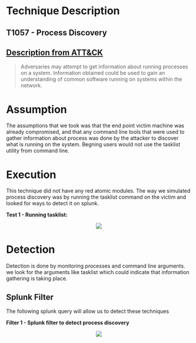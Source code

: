 # Technique Description

## T1057 - Process Discovery
## [Description from ATT&CK](https://attack.mitre.org/techniques/T1057/)
<blockquote>
Adversaries may attempt to get information about running processes on a system. Information obtained could be used to gain an understanding of common software running on systems within the network.
</blockquote>

# Assumption
The assumptions that we took was that the end point victim machine was already compromised, and that any command line tools that were used to gather information about process was done by the attacker to discover what is running on the system. Begning users would not use the tasklist utility from command line.

# Execution
This technique did not have any red atomic modules. The way we simulated process discovery was by running the tasklist command on the victim and looked for ways to detect it on splunk. 

<b>Test 1 - Running tasklist:</b>
<p align="center">
  <img src="https://github.com/ayusuf15/DPI911SSA-Project-Group3/blob/master/Discovery/Process%20Discovery%20-%20T1057/Screenshots/tasklist.png">
</p>

# Detection
Detection is done by monitoring processes and command line arguments. we look for the arguments like tasklist which could indicate that information gathering is taking place.

## Splunk Filter
The following splunk query will allow us to detect these techniques

<b>Filter 1 - Splunk filter to detect process discovery</b>
<p align="center">
  <img src="https://github.com/ayusuf15/DPI911SSA-Project-Group3/blob/master/Discovery/Process%20Discovery%20-%20T1057/Screenshots/Splunk-tasklist.png">
</p>


